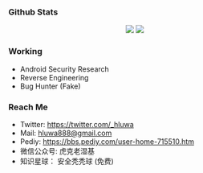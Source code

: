 ### Github Stats

<p align="center">
  <img src ="https://github-readme-stats.vercel.app/api?username=hluwa&show_icons=true&hide_border=true&theme=graywhite&include_all_commits=true&count_private=true">
  <img src ="https://github-readme-stats.vercel.app/api/top-langs/?username=hluwa&layout=compact&hide_border=true&langs_count=10&theme=graywhite&include_all_commits=true&count_private=true">
</p>

<p>
<div>
  
### Working

- Android Security Research
- Reverse Engineering
- Bug Hunter (Fake)

</div>
<div>
  
### Reach Me

- Twitter: https://twitter.com/_hluwa
- Mail: hluwa888@gmail.com
- Pediy: https://bbs.pediy.com/user-home-715510.htm
- 微信公众号: 虎克老湿基
- 知识星球： 安全秃秃球 (免费)

</div>
<p>

<!--
**hluwa/hluwa** is a ✨ _special_ ✨ repository because its `README.md` (this file) appears on your GitHub profile.

Here are some ideas to get you started:

- 🔭 I’m currently working on ...
- 🌱 I’m currently learning ...
- 👯 I’m looking to collaborate on ...
- 🤔 I’m looking for help with ...
- 💬 Ask me about ...
- 📫 How to reach me: ...
- 😄 Pronouns: ...
- ⚡ Fun fact: ...
-->
